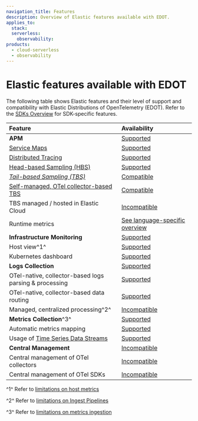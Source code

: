 ```yaml
---
navigation_title: Features
description: Overview of Elastic features available with EDOT.
applies_to:
  stack:
  serverless:
    observability:
products:
  - cloud-serverless
  - observability
---
```


# Elastic features available with EDOT

The following table shows Elastic features and their level of support and compatibility with Elastic Distributions of OpenTelemetry (EDOT). Refer to the [SDKs Overview](../edot-sdks/index.md) for SDK-specific features.

| Feature                                                                                     | Availability     |
| :------------------------------------------------------------------------------------------ | :--------------- |
| **APM**                                                                                     | [Supported]      |
| [Service Maps]                                                                              | [Supported]      |
| [Distributed Tracing]                                                                       | [Supported]      |
| [Head-based Sampling (HBS)]                                                                 | [Supported]      |
| *[Tail-based Sampling (TBS)]*                                                               | [Compatible]     |
| [Self-managed, OTel collector-based TBS]                                                    | [Compatible]     |
| TBS managed / hosted in Elastic Cloud                                                       | [Incompatible]   |
| Runtime metrics                                                                             | [See language-specific overview](../edot-sdks/index.md) |
| **Infrastructure Monitoring**                                                               | [Supported]      |
| Host view^1^                                                                                | [Supported]      |
| Kubernetes dashboard                                                                        | [Supported]      |
| **Logs Collection**                                                                         | [Supported]      |
| OTel-native, collector-based logs parsing & processing                                      | [Supported]      |
| OTel-native, collector-based data routing                                                   | [Supported]      |
| Managed, centralized processing^2^                                                          | [Incompatible]   |
| **Metrics Collection**^3^                                                                   | [Supported]      |
| Automatic metrics mapping                                                                   | [Supported]      |
| Usage of [Time Series Data Streams]                                                         | [Supported]      |
| **Central Management**                                                                      | [Incompatible]   |
| Central management of OTel collectors                                                       | [Incompatible]   |
| Central management of OTel SDKs                                                             | [Incompatible]   |


^1^ Refer to [limitations on host metrics](limitations.md#infrastructure-and-host-metrics)

^2^ Refer to [limitations on Ingest Pipelines](limitations.md#centralized-parsing-and-processing-of-data)

^3^ Refer to [limitations on metrics ingestion](limitations.md#metrics-data-ingestion)

[Incompatible]: nomenclature.md
[Compatible]: nomenclature.md
[Supported]: nomenclature.md

[Service Maps]: docs-content://solutions/observability/apm/service-map.md
[Distributed Tracing]: docs-content://solutions/observability/apm/traces-ui.md
[Head-based Sampling (HBS)]: docs-content://solutions/observability/apm/transaction-sampling.md#apm-head-based-sampling
[Tail-based Sampling (TBS)]: docs-content://solutions/observability/apm/transaction-sampling.md#apm-tail-based-sampling
[Self-managed, OTel collector-based TBS]: https://opentelemetry.io/blog/2022/tail-sampling/
[Time Series Data Streams]: docs-content://manage-data/data-store/data-streams/time-series-data-stream-tsds.md